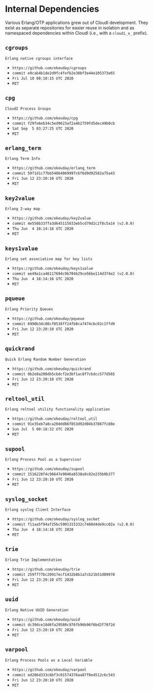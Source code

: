 Internal Dependencies
=====================

Various Erlang/OTP applications grew out of CloudI development.
They exist as separate repositories for easier reuse in isolation and
as namespaced dependencies within CloudI (i.e., with a `cloudi_x_` prefix).

`cgroups`
---------
`Erlang native cgroups interface`

- `https://github.com/okeuday/cgroups`
- `commit e9cab4b1de2d9fc4fefb2e38bf3e44e105373e65`
- `Fri Jul 10 08:10:15 UTC 2020`
- `MIT`

`cpg`
-----
`CloudI Process Groups`

- `https://github.com/okeuday/cpg`
- `commit f29fe6eb34c5ed9623af2a4b2759fd5dec49b0cb`
- `Sat Sep  5 03:27:25 UTC 2020`
- `MIT`

`erlang_term`
-------------
`Erlang Term Info`

- `https://github.com/okeuday/erlang_term`
- `commit 5971d1c77bb54864069997c6f6d9d92582a75a43`
- `Fri Jun 12 23:20:10 UTC 2020`
- `MIT`

`key2value`
-----------
`Erlang 2-way map`

- `https://github.com/okeuday/key2value`
- `commit 4e558b33ffa3d645115033eb5cd79d2c2f8c5a14 (v2.0.0)`
- `Thu Jun  4 18:14:16 UTC 2020`
- `MIT`

`keys1value`
------------
`Erlang set associative map for key lists`

- `https://github.com/okeuday/keys1value`
- `commit ee49a1ca46117694c9b704b29ce56be114d374e2 (v2.0.0)`
- `Thu Jun  4 18:14:16 UTC 2020`
- `MIT`

`pqueue`
--------
`Erlang Priority Queues`

- `https://github.com/okeuday/pqueue`
- `commit 6990b3dc80cf0538ff24fb8ca7474cbc02c1ffd9`
- `Fri Jun 12 23:20:10 UTC 2020`
- `MIT`

`quickrand`
-----------
`Quick Erlang Random Number Generation`

- `https://github.com/okeuday/quickrand`
- `commit 0b2e8a208db5cbdcf2e3bf1ac8f7cbdcc577d565`
- `Fri Jun 12 23:20:10 UTC 2020`
- `MIT`

`reltool_util`
--------------
`Erlang reltool utility functionality application`

- `https://github.com/okeuday/reltool_util`
- `commit 91e35eb7a8ca20ddd86f853d92d04b37867fc88e`
- `Sun Jul  5 00:18:32 UTC 2020`
- `MIT`

`supool`
--------
`Erlang Process Pool as a Supervisor`

- `https://github.com/okeuday/supool`
- `commit 1516228f4c96647e9046a8538a9c82e235b0b377`
- `Fri Jun 12 23:20:10 UTC 2020`
- `MIT`

`syslog_socket`
---------------
`Erlang syslog Client Interface`

- `https://github.com/okeuday/syslog_socket`
- `commit f11aa5f94af25bc5901315332c7488d4de9cc02a (v2.0.0)`
- `Thu Jun  4 18:14:16 UTC 2020`
- `MIT`

`trie`
------
`Erlang Trie Implementation`

- `https://github.com/okeuday/trie`
- `commit 259ff77bc20917ecf1432b8b1a7cb21b51d89978`
- `Fri Jun 12 23:20:10 UTC 2020`
- `MIT`

`uuid`
------
`Erlang Native UUID Generation`

- `https://github.com/okeuday/uuid`
- `commit dc39dce18d6fa29580c976fb96b96f6bd2f78f2d`
- `Fri Jun 12 23:20:10 UTC 2020`
- `MIT`

`varpool`
---------
`Erlang Process Pools as a Local Variable`

- `https://github.com/okeuday/varpool`
- `commit ed286d333c6bf3c01574376aa87f0e4512c6c543`
- `Fri Jun 12 23:20:10 UTC 2020`
- `MIT`

